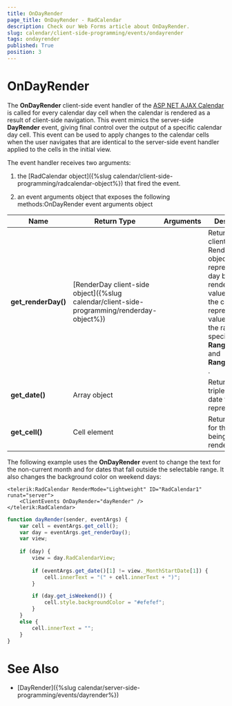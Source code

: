 ```yaml
---
title: OnDayRender
page_title: OnDayRender - RadCalendar
description: Check our Web Forms article about OnDayRender.
slug: calendar/client-side-programming/events/ondayrender
tags: ondayrender
published: True
position: 3
---
```


# OnDayRender



The **OnDayRender** client-side event handler of the [ASP NET AJAX Calendar](https://www.telerik.com/products/aspnet-ajax/calendar.aspx) is called for every calendar day cell when the calendar is rendered as a result of client-side navigation. This event mimics the server-side **DayRender** event, giving final control over the output of a specific calendar day cell. This event can be used to apply changes to the calendar cells when the user navigates that are identical to the server-side event handler applied to the cells in the initial view.


The event handler receives two arguments:

1. the [RadCalendar object]({%slug calendar/client-side-programming/radcalendar-object%}) that fired the event.

1. an event arguments object that exposes the following methods:OnDayRender event arguments object


| Name | Return Type | Arguments | Description |
| ------ | ------ | ------ | ------ |
| **get_renderDay()** |[RenderDay client-side object]({%slug calendar/client-side-programming/renderday-object%})||Returns the client-side RenderDay object that represents the day being rendered. This value is null if the cell represents a valueoutside the range specified by **RangeMinDate** and **RangeMaxDate** .|
| **get_date()** |Array object||Returns the triplet for the date the cell represents.|
| **get_cell()** |Cell element||Returns object for the cell being rendered.|

The following example uses the **OnDayRender** event to change the text for the non-current month and for dates that fall outside the selectable range. It also changes the background color on weekend days:

````ASPNET
<telerik:RadCalendar RenderMode="Lightweight" ID="RadCalendar1" runat="server">
    <ClientEvents OnDayRender="dayRender" />
</telerik:RadCalendar>  			
````
````JavaScript
function dayRender(sender, eventArgs) {
	var cell = eventArgs.get_cell();
	var day = eventArgs.get_renderDay();
	var view;
	
	if (day) {
		view = day.RadCalendarView;
		
		if (eventArgs.get_date()[1] != view._MonthStartDate[1]) {
			cell.innerText = "(" + cell.innerText + ")";
		}

		if (day.get_isWeekend()) {
			cell.style.backgroundColor = "#efefef";
		}
	}
	else {
		cell.innerText = "";
	}
}
````


# See Also

 * [DayRender]({%slug calendar/server-side-programming/events/dayrender%})
